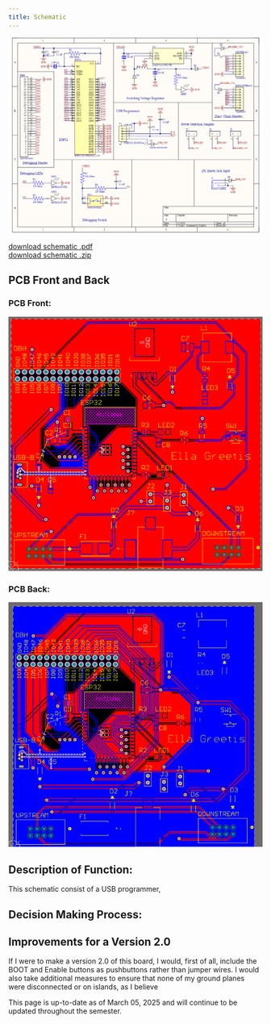 ```yaml
---
title: Schematic
---
```

![schematic](SchematicImage09April2025.png)

[download schematic .pdf](egr314_wifiBoard/Schematic01.pdf "download") <br> 
[download schematic .zip](egr314_wifiBoard/egr314_wifiBoard_05mar2025.zip "download") <br>


## PCB Front and Back
### PCB Front: 
![PCB Front](PCBfront.png)

### PCB Back: 
![PCB Back](PCBback.png)

## Description of Function: 
This schematic consist of a USB programmer, 

## Decision Making Process: 

## Improvements for a Version 2.0
If I were to make a version 2.0 of this board, I would, first of all, include the BOOT and Enable buttons as pushbuttons rather than jumper wires. 
I would also take additional measures to ensure that none of my ground planes were disconnected or on islands, as I believe 

This page is up-to-date as of March 05, 2025 and will continue to be updated throughout the semester. 